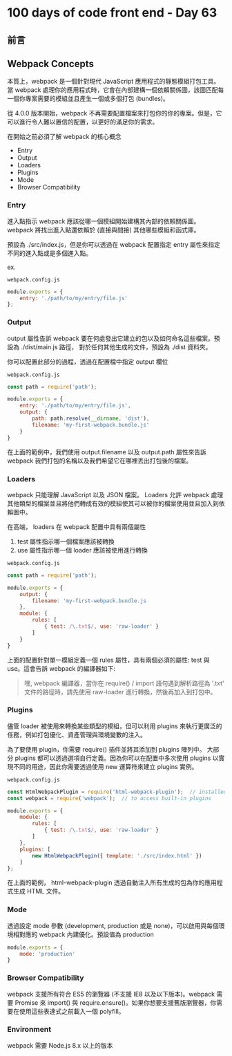 # 100 days of code front end - Day 63
## 前言
## Webpack Concepts
本質上，webpack 是一個針對現代 JavaScript 應用程式的靜態模組打包工具。當 webpack 處理你的應用程式時，它會在內部建構一個依賴關係圖，該圖匹配每一個你專案需要的模組並且產生一個或多個打包 (bundles)。

從 4.0.0 版本開始，webpack 不再需要配置檔案來打包你的你的專案。但是，它可以進行令人難以置信的配置，以更好的滿足你的需求。

在開始之前必須了解 webpack 的核心概念
- Entry
- Output
- Loaders
- Plugins
- Mode
- Browser Compatibility

### Entry
進入點指示 webpack 應該從哪一個模組開始建構其內部的依賴關係圖。 webpack 將找出進入點還依賴於 (直接與間接) 其他哪些模組和函式庫。

預設為 ./src/index.js，但是你可以透過在 webpack 配置指定 entry 屬性來指定不同的進入點或是多個進入點。

ex.

`webpack.config.js`

```javascript
module.exports = {
    entry: './path/to/my/entry/file.js'
};
```

### Output
output 屬性告訴 webpack 要在何處發出它建立的包以及如何命名這些檔案。預設為 ./dist/main.js 路徑， 對於任何其他生成的文件，預設為 ./dist 資料夾。

你可以配置此部分的過程，透過在配置檔中指定 output 欄位

`webpack.config.js`

```javascript
const path = require('path');

module.exports = {
    entry: './path/to/my/entry/file.js',
    output: {
        path: path.resolve(__dirname, 'dist'),
        filename: 'my-first-webpack.bundle.js'
    }
}
```

在上面的範例中，我們使用 output.filename 以及 output.path 屬性來告訴 webpack 我們打包的名稱以及我們希望它在哪裡丟出打包後的檔案。

### Loaders
webpack 只能理解 JavaScript 以及 JSON 檔案。 Loaders 允許 webpack 處理其他類型的檔案並且將他們轉成有效的模組使其可以被你的檔案使用並且加入到依賴圖中。

在高端， loaders 在 webpack 配置中具有兩個屬性
1. test 屬性指示哪一個檔案應該被轉換
2. use 屬性指示哪一個 loader 應該被使用進行轉換

`webpack.config.js`
```javascript
const path = require('path');

module.exports = {
    output: {
        filename: 'my-first-webpack.bundle.js
    },
    module: {
        rules: [
            { test: /\.txt$/, use: 'raw-loader' }
        ]
    }
}
```

上面的配置針對單一模組定義一個 rules 屬性，具有兩個必須的屬性: test 與 use。這會告訴 webpack 的編譯器如下:

> 嘿, webpack 編譯器，當你在 require() / import 語句遇到解析路徑為 '.txt' 文件的路徑時，請先使用 raw-loader 進行轉換，然後再加入到打包中。

### Plugins
儘管 loader 被使用來轉換某些類型的模組，但可以利用 plugins 來執行更廣泛的任務，例如打包優化、資產管理與環境變數的注入。

為了要使用 plugin，你需要 require() 插件並將其添加到 plugins 陣列中。
大部分 plugins 都可以透過選項自行定義。因為你可以在配置中多次使用 plugins 以實現不同的用途，因此你需要透過使用 new 運算符來建立 plugins 實例。

`webpack.config.js`
```javascript
const HtmlWebpackPlugin = require('html-webpack-plugin');  // installed via npm 
const webpack = require('webpack');  // to access built-in plugins

module.exports = {
    module: {
        rules: [
            { test: /\.txt$/, use: 'raw-loader' }
        ]
    },
    plugins: [
        new HtmlWebpackPlugin({ template: './src/index.html' })
    ]
};
```

在上面的範例， html-webpack-plugin 透過自動注入所有生成的包為你的應用程式生成 HTML 文件。

### Mode
透過設定 mode 參數 (development, production 或是 none)，可以啟用與每個環境相對應的 webpack 內建優化。預設值為 production
```javascript
module.exports = {
    mode: 'production'
}
```

### Browser Compatibility
webpack 支援所有符合 ES5 的瀏覽器 (不支援 IE8 以及以下版本)。webpack 需要 Promise 來 import() 與 require.ensure()。如果你想要支援舊版瀏覽器，你需要在使用這些表達式之前載入一個 polyfill。

### Environment
webpack 需要 Node.js 8.x 以上的版本 